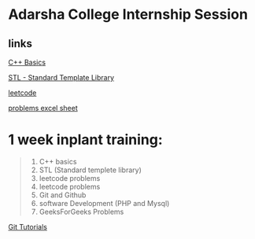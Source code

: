 # Adarsha College Internship Session
## links
[C++ Basics](https://www.geeksforgeeks.org/c-plus-plus/)

[STL - Standard Template Library](https://www.geeksforgeeks.org/the-c-standard-template-library-stl/)

[leetcode](https://www.leetcode.com)

[problems excel sheet](https://docs.google.com/spreadsheets/d/1KamXmMjhcVQ9Pvka8wVI8NwRUGriKVof3N6qrNXEtEQ/edit#gid=0)
# 1 week inplant training: 

> 1. C++ basics
> 2. STL (Standard templete library)
> 3. leetcode problems
> 4. leetcode problems
> 5. Git and Github
> 6. software Development (PHP and Mysql)
> 7. GeeksForGeeks Problems 


[Git Tutorials](https://www.youtube.com/watch?v=WbwIoQYP6no)
